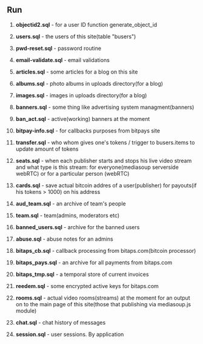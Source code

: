 ## Run ##

1.   **objectid2.sql** - for a user ID function generate_object_id
2.  **users.sql** - the users of this site(table "busers")
3. **pwd-reset.sql** - password routine
4. **email-validate.sql** - email validations
5. **articles.sql** - some articles for a blog on this site 
6. **albums.sql** - photo albums in uploads directory(for a blog)
8. **images.sql** - images in uploads directory(for a blog)

9. **banners.sql** - some thing like advertising system managment(banners)
10. **ban_act.sql** - active(working) banners at the moment
11. **bitpay-info.sql** - for callbacks purposes from bitpays site
12. **transfer.sql** - who whom gives one's tokens / trigger to busers.items to update amount of tokens
13. **seats.sql** - when each publisher starts and stops his live video stream and what type is this stream: for everyone(mediasoup serverside webRTC) or for a particular person
(webRTC)
14. **cards.sql** - save actual bitcoin addres of a user(publisher) for payouts(if his tokens > 1000) on his address

15. **aud_team.sql** - an archive of team's people
16. **team.sql** - team(admins, moderators etc)
17. **banned_users.sql** - archive for the banned users
18. **abuse.sql** - abuse notes for an admins

19. **bitaps_cb.sql** - callback processing from bitaps.com(bitcoin processor)
20. **bitaps_pays.sql** - an archive for all payments from bitaps.com
21. **bitaps_tmp.sql** - a temporal store of current invoices

22. **reedem.sql** - some encrypted active keys for bitaps.com

23. **rooms.sql** - actual video rooms(streams) at the moment for an output on to the main page of this site(those that publishing via mediasoup.js module)
24. **chat.sql** - chat history of messages
25. **session.sql** - user sessions. By application
